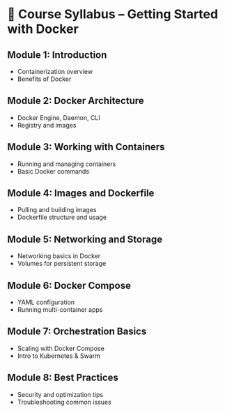 # 📑 Course Syllabus – Getting Started with Docker

## Module 1: Introduction
- Containerization overview  
- Benefits of Docker  

## Module 2: Docker Architecture
- Docker Engine, Daemon, CLI  
- Registry and images  

## Module 3: Working with Containers
- Running and managing containers  
- Basic Docker commands  

## Module 4: Images and Dockerfile
- Pulling and building images  
- Dockerfile structure and usage  

## Module 5: Networking and Storage
- Networking basics in Docker  
- Volumes for persistent storage  

## Module 6: Docker Compose
- YAML configuration  
- Running multi-container apps  

## Module 7: Orchestration Basics
- Scaling with Docker Compose  
- Intro to Kubernetes & Swarm  

## Module 8: Best Practices
- Security and optimization tips  
- Troubleshooting common issues  
